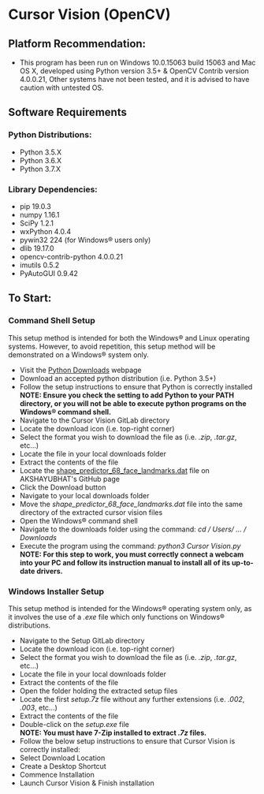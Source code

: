 # Cursor Vision (OpenCV)

## Platform Recommendation:
* This program has been run on Windows 10.0.15063 build 15063 and Mac OS X, developed using Python version 3.5+ & OpenCV Contrib version 4.0.0.21, Other systems have not been tested, and it is advised to have caution with untested OS.

## Software Requirements
### Python Distributions:
  * Python 3.5.X
  * Python 3.6.X
  * Python 3.7.X
### Library Dependencies:
  * pip 19.0.3
  * numpy 1.16.1
  * SciPy 1.2.1
  * wxPython 4.0.4
  * pywin32 224 (for Windows® users only)
  * dlib 19.17.0
  * opencv-contrib-python 4.0.0.21
  * imutils 0.5.2
  * PyAutoGUI 0.9.42

## To Start:
### Command Shell Setup
This setup method is intended for both the Windows® and Linux operating systems. However, to avoid repetition, this setup method will be demonstrated on a Windows® system only.
* Visit the [Python Downloads](https://www.python.org/downloads/) webpage
* Download an accepted python distribution (i.e. Python 3.5+)
* Follow the setup instructions to ensure that Python is correctly installed  
**NOTE: Ensure you check the setting to add Python to your PATH directory, or you will not be able to execute python programs on the Windows® command shell.**
* Navigate to the Cursor Vision GitLab directory
* Locate the download icon (i.e. top-right corner)
* Select the format you wish to download the file as (i.e. *.zip*, *.tar.gz*, etc…)
* Locate the file in your local downloads folder
* Extract the contents of the file
* Locate the [shape_predictor_68_face_landmarks.dat](https://github.com/AKSHAYUBHAT/TensorFace/blob/master/openface/models/dlib/shape_predictor_68_face_landmarks.dat) file on AKSHAYUBHAT's GitHub page
* Click the Download button
* Navigate to your local downloads folder
* Move the *shape_predictor_68_face_landmarks.dat* file into the same directory of the extracted cursor vision files
* Open the Windows® command shell
* Navigate to the downloads folder using the command: *cd <PATH>/ Users/ … / Downloads*
* Execute the program using the command: *python3 Cursor Vision.py*  
**NOTE: For this step to work, you must correctly connect a webcam into your PC and follow its instruction manual to install all of its up-to-date drivers.**

### Windows Installer Setup
This setup method is intended for the Windows® operating system only, as it involves the use of a *.exe* file which only functions on Windows® distributions.
* Navigate to the Setup GitLab directory
* Locate the download icon (i.e. top-right corner)
* Select the format you wish to download the file as (i.e. *.zip*, *.tar.gz*, etc…)
* Locate the file in your local downloads folder
* Extract the contents of the file
* Open the folder holding the extracted setup files
* Locate the first *setup.7z* file without any further extensions (i.e. *.002*, *.003*, etc...)
* Extract the contents of the file
* Double-click on the *setup.exe* file  
**NOTE: You must have 7-Zip installed to extract *.7z* files.**
* Follow the below setup instructions to ensure that Cursor Vision is correctly installed:
 * Select Download Location
 * Create a Desktop Shortcut
 * Commence Installation
 * Launch Cursor Vision & Finish installation
